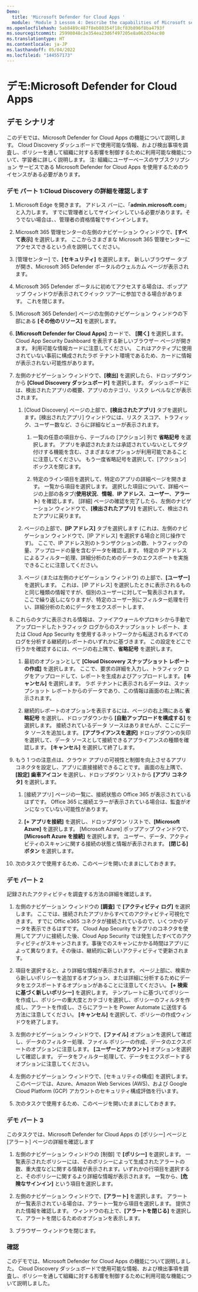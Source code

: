 ```yaml
---
Demo:
  title: 'Microsoft Defender for Cloud Apps '
  module: 'Module 3 Lesson 4: Describe the capabilities of Microsoft security solutions: Describe threat protection with Microsoft 365 Defender'
ms.openlocfilehash: 5ab8489c487f8eb80354f18cf83b896f8ba4793f
ms.sourcegitcommit: 25998048c2e354ea23d6f497205e8a062d34ac80
ms.translationtype: HT
ms.contentlocale: ja-JP
ms.lasthandoff: 05/04/2022
ms.locfileid: "144557173"
---
```

# <a name="demo-microsoft-defender-for-cloud-apps"></a>デモ:Microsoft Defender for Cloud Apps

## <a name="demo-scenario"></a>デモ シナリオ

このデモでは、Microsoft Defender for Cloud Apps の機能について説明します。  Cloud Discovery ダッシュボードで使用可能な情報、および検出事項を調査し、ポリシーを通して組織に対する影響を制御するために利用可能な機能について、学習者に詳しく説明します。  注: 組織にユーザーベースのサブスクリプション サービスである Microsoft Defender for Cloud Apps を使用するためのライセンスがある必要があります。  

### <a name="demo-part-1-explore-cloud-discovery"></a>デモ パート 1:Cloud Discovery の詳細を確認します

1. Microsoft Edge を開きます。 アドレス バーに、「**admin.microsoft.com**」と入力します。  すでに管理者としてサインインしている必要があります。そうでない場合は、、管理者の資格情報でサインインします。

1. Microsoft 365 管理センターの左側のナビゲーション ウィンドウで、**[すべて表示]** を選択します。  ここからさまざまな Microsoft 365 管理センターにアクセスできるという点を説明してください。

1. [管理センター] で、**[セキュリティ]** を選択します。  新しいブラウザー タブが開き、Microsoft 365 Defender ポータルのウェルカム ページが表示されます。  

1. Microsoft 365 Defender ポータルに初めてアクセスする場合は、ポップアップ ウィンドウが表示されてクイック ツアーに参加できる場合があります。  これを閉じます。

1. [Microsoft 365 Defender] ページの左側のナビゲーション ウィンドウの下部にある **[その他のリソース]** を選択します。

1. **[Microsoft Defender for Cloud Apps]** カードで、 **[開く]** を選択します。  Cloud App Security Dashboard を表示する新しいブラウザー ページが開きます。  利用可能な情報カードに注意してください。  これはアクティブに使用されていない事前に構成されたラボ テナント環境であるため、カードに情報が表示されない可能性があります。  

1. 左側のナビゲーション ウィンドウで、**[検出]** を選択したら、ドロップダウンから **[Cloud Discovery ダッシュボード]** を選択します。  ダッシュボードには、検出されたアプリの概要、アプリのカテゴリ、リスク レベルなどが表示されます。  

    1. [Cloud Discovery] ページの上部で、**[検出されたアプリ]** タブを選択します。[検出されたアプリ] ウィンドウには、リスク スコア、トラフィック、ユーザー数など、さらに詳細なビューが表示されます。

        1. 一覧の任意の項目から、テーブルの [アクション] 列で **省略記号** を選択します。  アプリを承認されたまたは承認されていないとしてタグ付けする機能を含む、さまざまなオプションが利用可能であることに注意してください。  もう一度省略記号を選択して、[アクション] ボックスを閉じます。

        1. 特定のライン項目を選択して、特定のアプリの詳細ページを開きます。  一覧から項目を選択します。  選択した項目について、詳細ページの上部の各タブ(**使用状況**、**情報**、**IP アドレス**、**ユーザー**、**アラート**) を確認します。 [詳細] ページの確認を完了したら、左側のナビゲーション ウィンドウで、**[検出されたアプリ]** を選択して、検出されたアプリに戻ります。

    1. ページの上部で、**[IP アドレス]** タブを選択します (これは、左側のナビゲーション ウィンドウで、[IP アドレス] を選択する場合と同じ操作です)。  ここで、IP アドレス別のトランザクションの数、トラフィックの量、アップロードの量を含むデータを確認します。  特定の IP アドレスによるフィルター処理、詳細分析のためのデータのエクスポートを実施できることに注意してください。

    1. ページ (または左側のナビゲーション ウィンドウ) の上部で、**[ユーザー]** を選択します。  これは、[IP アドレス] を選択したときに表示されるものと同じ種類の情報ですが、個別のユーザーに対して一覧表示されます。  ここで繰り返しになりますが、特定のユーザー別にフィルター処理を行い、詳細分析のためにデータをエクスポートします、

1. これらのタブに表示される情報は、ファイアウォールやプロキシから手動でアップロードしたトラフィック ログからのスナップショット レポート、または Cloud App Security を使用するネットワークから転送されるすべてのログを分析する継続的レポートのいずれかに基づきます。  この設定をどこで行うかを確認するには、ページの右上隅で、**省略記号** を選択します。

    1. 最初のオプションとして **[Cloud Discovery スナップショット レポートの作成]** を選択します。 ここで、要求の詳細を入力し、トラフィック ログをアップロードして、レポートを生成およびアップロードします。  **[キャンセル]** を選択します。  ラボ テナントに表示されるデータは、スナップショット レポートからのデータであり、この情報は画面の右上隅に表示されます。

    1. 継続的レポートのオプションを表示するには、ページの右上隅にある **省略記号** を選択し、ドロップダウンから **[自動アップロードを構成する]** を選択します。  接続されているデータ ソースはありませんが、ここにデータ ソースを追加します。 **[アプライアンスを選択]** ドロップダウンの矢印を選択して、データ ソースとして接続できるアプライアンスの種類を確認します。  **[キャンセル]** を選択して終了します。

1. もう 1 つの注意点は、クラウド アプリの可視性と制御を向上させるアプリ コネクタを設定し、アプリに直接接続できることです。 画面の左上隅で、**[設定] 歯車アイコン** を選択し、ドロップダウン リストから **[アプリ コネクタ]** を選択します。  

    1. [接続アプリ] ページの一覧に、接続状態の Office 365 が表示されているはずです。  Office 365 に接続エラーが表示されている場合は、監査がオンになっていない可能性があります。

    1. **[+ アプリを接続]** を選択し、ドロップダウン リストで、**[Microsoft Azure]** を選択します。  [Microsoft Azure] ポップアップ ウィンドウで、**[Microsoft Azure を接続]** を選択します。  ユーザー、データ、アクティビティのスキャンに関する接続の状態と情報が表示されます。  **[閉じる] ボタン** を選択します。

1. 次のタスクで使用するため、このページを開いたままにしておきます。

### <a name="demo-part-2"></a>デモ パート 2

記録されたアクティビティを調査する方法の詳細を確認します。

1. 左側のナビゲーション ウィンドウの **[調査]** で **[アクティビティ ログ]** を選択します。  ここでは、接続されたアプリからすべてのアクティビティ可視化できます。   すでに Offic e365 コネクタが接続されているので、いくつかのデータを表示できるはずです。 Cloud App Security をアプリのコネクタを使用してアプリに接続した後、Cloud App Security では発生したすべてのアクティビティがスキャンされます。事後でのスキャンにかかる時間はアプリによって異なります。その後は、継続的に新しいアクティビティで更新されます。  

1. 項目を選択すると、より詳細な情報が表示されます。 ページ上部に、検索から新しいポリシーを追加するオプション、または詳細に分析するためにデータをエクスポートするオプションがあることに注意してください。  **[+ 検索に基づく新しいポリシー]** を選択します。  テンプレートに基づいてポリシーを作成し、ポリシーの重大度とカテゴリを選択し、ポリシーのフィルタを作成し、アラートを作成し、さらにアラートを Power Automate に送信する方法に注意してください。  **[キャンセル]** を選択して、ポリシーの作成ウィンドウを終了します。

1. 左側のナビゲーション ウィンドウで、**[ファイル]** オプションを選択して確認し、データのフィルター処理、ファイル ポリシーの作成、データのエクスポートのオプションに注意します。  **[ユーザーとアカウント]** オプションを選択して確認します。  データをフィルター処理して、データをエクスポートするオプションに注意してください。

1. 左側のナビゲーション ウィンドウで、[セキュリティの構成] を選択します。 このページでは、Azure、Amazon Web Services (AWS)、および Google Cloud Platform (GCP) アカウントのセキュリティ構成評価を行います。

1. 次のタスクで使用するため、このページを開いたままにしておきます。

### <a name="demo-part-3"></a>デモ パート 3

このタスクでは、Microsoft Defender for Cloud Apps の [ポリシー] ページと [アラート] ページの詳細を確認します

1. 左側のナビゲーション ウィンドウの [制御] で **[ポリシー]** を選択します。  一覧表示されたポリシーには、そのポリシーによって生成されたアラートの数、重大度などに関する情報が表示されます。いずれかの行項目を選択すると、そのポリシーに関するより詳細な情報が表示されます。 一覧から、**[危険なサインイン]** という項目を選択します。  

1. 左側のナビゲーション ウィンドウで、**[アラート]** を選択します。  アラートが一覧表示されている場合は、アラート一覧から項目を選択します。 提供された情報を確認します。  ウィンドウの右上で、**[アラートを閉じる]** を選択して、アラートを閉じるためのオプションを表示します。  

1. ブラウザー ウィンドウを閉じます。

### <a name="review"></a>確認

このデモでは、Microsoft Defender for Cloud Apps の機能について説明しました。  Cloud Discovery ダッシュボードで使用可能な情報、および検出事項を調査し、ポリシーを通して組織に対する影響を制御するために利用可能な機能について説明しました。
